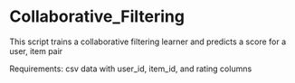 # Collaborative_Filtering
This script trains a collaborative filtering learner and predicts a score for a user, item pair

Requirements: csv data with user_id, item_id, and rating columns
